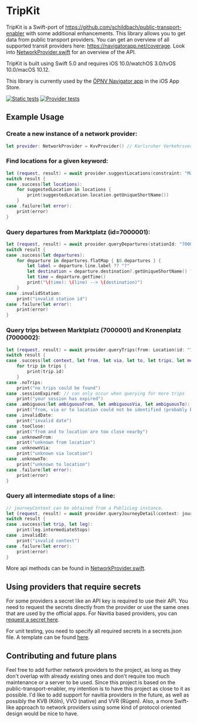 # TripKit
TripKit is a Swift-port of https://github.com/schildbach/public-transport-enabler with some additional enhancements. This library allows you to get data from public transport providers. You can get an overview of all supported transit providers here: https://navigatorapp.net/coverage.
Look into [NetworkProvider.swift](https://github.com/alexander-albers/tripkit/blob/master/Sources/TripKit/NetworkProvider.swift) for an overview of the API.

TripKit is built using Swift 5.0 and requires iOS 10.0/watchOS 3.0/tvOS 10.0/macOS 10.12.

This library is currently used by the [ÖPNV Navigator app](http://navigatorapp.net) in the iOS App Store.

[![Static tests](https://github.com/alexander-albers/tripkit/actions/workflows/test-static.yml/badge.svg)](https://github.com/alexander-albers/tripkit/actions/workflows/test-static.yml)
[![Provider tests](https://github.com/alexander-albers/tripkit/actions/workflows/test-providers.yml/badge.svg)](https://github.com/alexander-albers/tripkit/actions/workflows/test-providers.yml)

## Example Usage

### Create a new instance of a network provider:
```swift
let provider: NetworkProvider = KvvProvider() // Karlsruher Verkehrsverbund
```

### Find locations for a given keyword:
```swift
let (request, result) = await provider.suggestLocations(constraint: "Marktplatz", types: [.station], maxLocations: 10)
switch result {
case .success(let locations):
    for suggestedLocation in locations {
        print(suggestedLocation.location.getUniqueShortName())
    }
case .failure(let error):
    print(error)
}
```

### Query departures from Marktplatz (id=7000001):
```swift
let (request, result) = await provider.queryDepartures(stationId: "7000001", time: Date(), maxDepartures: 10, equivs: false)
switch result {
case .success(let departures):
    for departure in departures.flatMap { $0.departures } {
        let label = departure.line.label ?? "?"
        let destination = departure.destination?.getUniqueShortName() ?? "?"
        let time = departure.getTime()
        print("\(time): \(line) --> \(destination)")
    }
case .invalidStation:
    print("invalid station id")
case .failure(let error):
    print(error)
}
```

### Query trips between Marktplatz (7000001) and Kronenplatz (7000002):
```swift
let (request, result) = await provider.queryTrips(from: Location(id: "7000001"), via: nil, to: Location(id: "7000002"), date: Date(), departure: true, tripOptions: TripOptions())
switch result {
case .success(let context, let from, let via, let to, let trips, let messages):
    for trip in trips {
        print(trip.id)
    }
case .noTrips:
    print("no trips could be found")
case .sessionExpired: // can only occur when querying for more trips
    print("your session has expired")
case .ambiguous(let ambiguousFrom, let ambiguousVia, let ambiguousTo):
    print("from, via or to location could not be identified (probably because no stop id has been provided)")
case .invalidDate:
    print("invalid date")
case .tooClose:
    print("from and to location are too close nearby")
case .unknownFrom:
    print("unknown from location")
case .unknownVia:
    print("unknown via location")
case .unknownTo:
    print("unknown to location")
case .failure(let error):
    print(error)
}
```

### Query all intermediate stops of a line:
```swift
// journeyContext can be obtained from a PublicLeg instance.
let (request, result) = await provider.queryJourneyDetail(context: journeyContext)
switch result {
case .success(let trip, let leg):
    print(leg.intermediateStops)
case .invalidId:
    print("invalid context")
case .failure(let error):
    print(error)
}
```

More api methods can be found in [NetworkProvider.swift](https://github.com/alexander-albers/tripkit/blob/master/Sources/TripKit/NetworkProvider.swift).

## Using providers that require secrets

For some providers a secret like an API key is required to use their API. You need to request the secrets directly from the provider or use the same ones that are used by the official apps. For Navitia based providers, you can [request a secret here](http://www.navitia.io/register).

For unit testing, you need to specify all required secrets in a secrets.json file. A template can be found [here](Sources/TripKit/Resources/secrets.json.template).

## Contributing and future plans

Feel free to add further network providers to the project, as long as they don't overlap with already existing ones and don't require too much maintenance or a server to be used. Since this project is based on the public-transport-enabler, my intention is to have this project as close to it as possible. I'd like to add support for navitia providers in the future, as well as possibly the KVB (Köln), VVO (native) and VVR (Rügen). Also, a more Swift-like approach to network providers using some kind of protocol oriented design would be nice to have.
